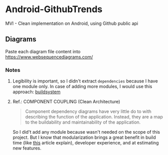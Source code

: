 # Android-GithubTrends
MVI - Clean implementation on Android, using Github public api

## Diagrams

Paste each diagram file content into https://www.websequencediagrams.com/

### Notes

1. Legibility is important, so I didn't extract `dependencies` because I have one module only. In case of adding more modules, I would use this approach: [buildsystem](https://github.com/android10/Android-CleanArchitecture-Kotlin/blob/master/buildsystem/dependencies.gradle)
2. Ref.: COMPONENT COUPLING (Clean Architecture)
    > Component dependency diagrams have very little do to with describing the function of the application. Instead, they are a map to the buildability and maintainability of the application.

    So I did't add any module because wasn't needed on the scope of this project.
    But I know that modularization brings a great benefit in build time (like [this](https://medium.freecodecamp.com/how-modularisation-affects-build-time-of-an-android-application-43a984ce9968) article explain),
    developer experience, and at estimating new features.
